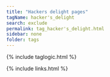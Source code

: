 ```yaml
---
title: "Hackers delight pages"
tagName: hacker's_delight
search: exclude
permalink: tag_hacker's_delight.html
sidebar: none
folder: tags
---
```

{% include taglogic.html %}

{% include links.html %}